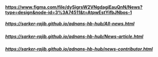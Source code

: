 #### https://www.figma.com/file/dySigrsW2VNgdagiEauQnN/News?type=design&node-id=3%3A74511&t=AtpwEstYifbJNbos-1

##### https://sarker-rajib.github.io/adnans-hb-hub/All-news.html

##### https://sarker-rajib.github.io/adnans-hb-hub/News-article.html

##### https://sarker-rajib.github.io/adnans-hb-hub/news-contributor.html